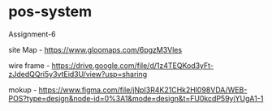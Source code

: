 # pos-system
Assignment-6

site Map -  https://www.gloomaps.com/6pgzM3Vles

wire frame - https://drive.google.com/file/d/1z4TEQKod3yFt-zJdedQQri5y3vtEid3U/view?usp=sharing


mokup -  https://www.figma.com/file/jNpI3R4K21CHk2Hl098VDA/WEB-POS?type=design&node-id=0%3A1&mode=design&t=FU0kcdP59yjYUgA1-1
